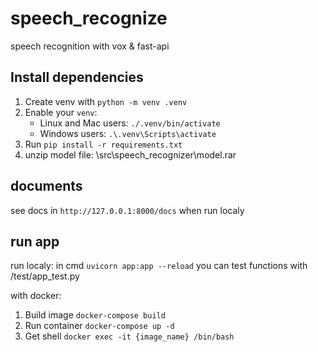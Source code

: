 # speech_recognize
speech recognition with vox &amp; fast-api

## Install dependencies

1. Create venv with `python -m venv .venv` 
2. Enable your `venv`: 
   * Linux and Mac users: `./.venv/bin/activate` 
   * Windows users: `.\.venv\Scripts\activate` 
3. Run `pip install -r requirements.txt` 
4. unzip model file: \src\speech_recognizer\model.rar

## documents ##
see docs in `http://127.0.0.1:8000/docs` when run localy 

## run app ##
run localy: 
in cmd `uvicorn app:app --reload` 
you can test functions with /test/app_test.py
 
with docker: 
1. Build image `docker-compose build` 
2. Run container `docker-compose up -d` 
3. Get shell `docker exec -it {image_name} /bin/bash` 